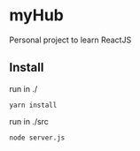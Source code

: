 # myHub
Personal project to learn ReactJS

## Install

run in ./

```terminal
yarn install
```

run in ./src
```terminal
node server.js
```
